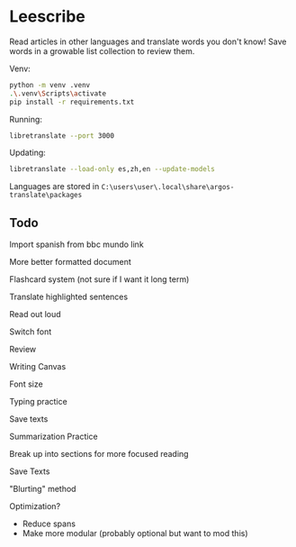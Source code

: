 # Leescribe
Read articles in other languages and translate words you don't know!
Save words in a growable list collection to review them.

Venv:
```sh
python -m venv .venv
.\.venv\Scripts\activate
pip install -r requirements.txt
```

Running:
```sh
libretranslate --port 3000
```

Updating:
```sh
libretranslate --load-only es,zh,en --update-models
```

Languages are stored in `C:\users\user\.local\share\argos-translate\packages`

## Todo
Import spanish from bbc mundo link

More better formatted document

Flashcard system (not sure if I want it long term)

Translate highlighted sentences

Read out loud

Switch font

Review

Writing Canvas

Font size

Typing practice

Save texts

Summarization Practice

Break up into sections for more focused reading

Save Texts

"Blurting" method

Optimization?
* Reduce spans
* Make more modular (probably optional but want to mod this)